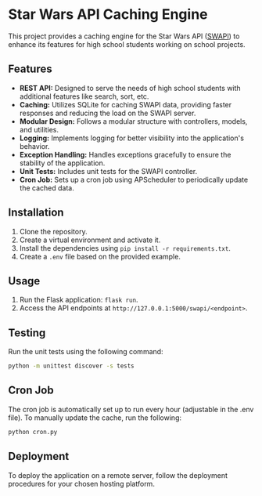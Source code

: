 # Star Wars API Caching Engine

This project provides a caching engine for the Star Wars API ([SWAPI](https://swapi.dev/)) to enhance its features for high school students working on school projects.

## Features

- **REST API:** Designed to serve the needs of high school students with additional features like search, sort, etc.
- **Caching:** Utilizes SQLite for caching SWAPI data, providing faster responses and reducing the load on the SWAPI server.
- **Modular Design:** Follows a modular structure with controllers, models, and utilities.
- **Logging:** Implements logging for better visibility into the application's behavior.
- **Exception Handling:** Handles exceptions gracefully to ensure the stability of the application.
- **Unit Tests:** Includes unit tests for the SWAPI controller.
- **Cron Job:** Sets up a cron job using APScheduler to periodically update the cached data.

## Installation

1. Clone the repository.
2. Create a virtual environment and activate it.
3. Install the dependencies using `pip install -r requirements.txt`.
4. Create a `.env` file based on the provided example.

## Usage

1. Run the Flask application: `flask run`.
2. Access the API endpoints at `http://127.0.0.1:5000/swapi/<endpoint>`.

## Testing

Run the unit tests using the following command:

```bash
python -m unittest discover -s tests
```

## Cron Job

The cron job is automatically set up to run every hour (adjustable in the .env file). To manually update the cache, run the following:

```bash
python cron.py
```

## Deployment

To deploy the application on a remote server, follow the deployment procedures for your chosen hosting platform.
